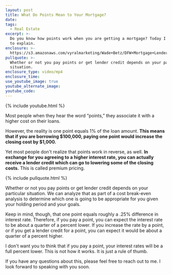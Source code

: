 ```yaml
---
layout: post
title: What Do Points Mean to Your Mortgage?
date:
tags:
  - Real Estate
excerpt: >-
  Do you know how points work when you are getting a mortgage? Today I am going
  to explain.
enclosure: >-
  https://s3.amazonaws.com/vyralmarketing/Wade+Betz/DFW+Mortgage+Lender-+What+Do+Points+Mean+to+Your+Mortgage%253F.mp4
pullquote: >-
  Whether or not you pay points or get lender credit depends on your particular
  situation.
enclosure_type: video/mp4
enclosure_time:
use_youtube_image: true
youtube_alternate_image:
youtube_code:
---
```


{% include youtube.html %}

Most people when they hear the word “points,” they associate it with a higher cost on their loans.

However, the reality is one point equals 1% of the loan amount. **This means that if you are borrowing $100,000, paying one point would increase the closing cost by $1,000.**

Yet most people don't realize that points work in reverse, as well. **In exchange for you agreeing to a higher interest rate, you can actually receive a lender credit which can go to lowering some of the closing costs.** This is called premium pricing.

{% include pullquote.html %}

Whether or not you pay points or get lender credit depends on your particular situation. We can analyze that as part of a cost break-even analysis to determine which one is going to be appropriate for you given your holding period and your goals.

Keep in mind, though, that one point equals roughly a .25% difference in interest rate. Therefore, if you pay a point, you can expect the interest rate to be about a quarter of a percent lower. If you increase the rate by a point, or if you get a lender credit for a point, you can expect it would be about a quarter of a percent higher.

I don't want you to think that if you pay a point, your interest rates will be a full percent lower. This is not how it works. It is just a rule of thumb.

If you have any questions about this, please feel free to reach out to me. I look forward to speaking with you soon.